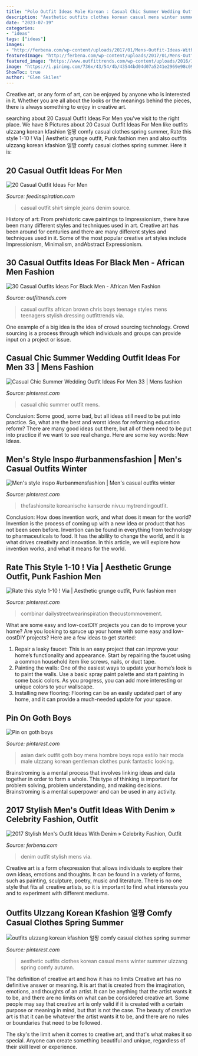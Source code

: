 ```yaml
---
title: "Polo Outfit Ideas Male Korean : Casual Chic Summer Wedding Outfit Ideas For Men 33"
description: "Aesthetic outfits clothes korean casual mens winter summer ulzzang spring comfy autumn"
date: "2023-07-19"
categories:
- "ideas"
tags: ["ideas"]
images:
- "http://ferbena.com/wp-content/uploads/2017/01/Mens-Outfit-Ideas-With-Denim-401x600.jpg"
featuredImage: "http://ferbena.com/wp-content/uploads/2017/01/Mens-Outfit-Ideas-With-Denim-401x600.jpg"
featured_image: "https://www.outfittrends.com/wp-content/uploads/2016/12/african-teenage-boys-casual-outfits-.jpg"
image: "https://i.pinimg.com/736x/43/54/4b/43544bd04d07a5241e2969e98c09764a.jpg"
ShowToc: true
author: "Glen Skiles"
---
```



Creative art, or any form of art, can be enjoyed by anyone who is interested in it. Whether you are all about the looks or the meanings behind the pieces, there is always something to enjoy in creative art.

	

		
searching about 20 Casual Outfit Ideas For Men you've visit to the right place. We have 8 Pictures about 20 Casual Outfit Ideas For Men like outfits ulzzang korean kfashion 얼짱 comfy casual clothes spring summer, Rate this style 1-10 ! Via | Aesthetic grunge outfit, Punk fashion men and also outfits ulzzang korean kfashion 얼짱 comfy casual clothes spring summer. Here it is:
		
    
## 20 Casual Outfit Ideas For Men

<img loading=lazy src="http://feedinspiration.com/wp-content/uploads/2015/08/simple-shirt-with-denim-jeans-casual-look.jpg" onerror="this.onerror=null;this.src='https://tse4.mm.bing.net/th?id=OIP.wyla2TLzDTOSdtvqvKYgjwHaMC&amp;pid=15.1';" alt="20 Casual Outfit Ideas For Men">

_Source: feedinspiration.com_

>casual outfit shirt simple jeans denim source. 

	

History of art: From prehistoric cave paintings to Impressionism, there have been many different styles and techniques used in art.
Creative art has been around for centuries and there are many different styles and techniques used in it. Some of the most popular creative art styles include Impressionism, Minimalism, andAbstract Expressionism.

    
## 30 Casual Outfits Ideas For Black Men - African Men Fashion

<img loading=lazy src="https://www.outfittrends.com/wp-content/uploads/2016/12/african-teenage-boys-casual-outfits-.jpg" onerror="this.onerror=null;this.src='https://tse1.mm.bing.net/th?id=OIP.IeqhZToHRaucg7h5RFIhvQAAAA&amp;pid=15.1';" alt="30 Casual Outfits Ideas For Black Men - African Men Fashion">

_Source: outfittrends.com_

>casual outfits african brown chris boys teenage styles mens teenagers stylish dressing outfittrends via. 

	

One example of a big idea is the idea of crowd sourcing technology. Crowd sourcing is a process through which individuals and groups can provide input on a project or issue.

    
## Casual Chic Summer Wedding Outfit Ideas For Men 33 | Mens Fashion

<img loading=lazy src="https://i.pinimg.com/originals/20/cf/28/20cf28c8568c5779cb923cdc380ab543.jpg" onerror="this.onerror=null;this.src='https://tse3.mm.bing.net/th?id=OIP.6ukwPD9mURRMiQk6uhLpGwHaLG&amp;pid=15.1';" alt="Casual Chic Summer Wedding Outfit Ideas For Men 33 | Mens fashion">

_Source: pinterest.com_

>casual chic summer outfit mens. 

	

Conclusion: Some good, some bad, but all ideas still need to be put into practice.
So, what are the best and worst ideas for reforming education reform? There are many good ideas out there, but all of them need to be put into practice if we want to see real change. Here are some key words: New Ideas.

    
## Men&#039;s Style Inspo #urbanmensfashion | Men&#039;s Casual Outfits Winter

<img loading=lazy src="https://i.pinimg.com/originals/fd/88/5d/fd885d3afaf75cf07ed8e05f888d0677.jpg" onerror="this.onerror=null;this.src='https://tse2.mm.bing.net/th?id=OIP.o_6p6Avr6ns2dolF5WxoKQHaLH&amp;pid=15.1';" alt="Men&#039;s style inspo #urbanmensfashion | Men&#039;s casual outfits winter">

_Source: pinterest.com_

>thefashionsite koreanische kanserde nivuu mytrendingoutfit. 

	

Conclusion: How does invention work, and what does it mean for the world?
Invention is the process of coming up with a new idea or product that has not been seen before. Invention can be found in everything from technology to pharmaceuticals to food. It has the ability to change the world, and it is what drives creativity and innovation. In this article, we will explore how invention works, and what it means for the world.

    
## Rate This Style 1-10 ! Via | Aesthetic Grunge Outfit, Punk Fashion Men

<img loading=lazy src="https://i.pinimg.com/736x/43/54/4b/43544bd04d07a5241e2969e98c09764a.jpg" onerror="this.onerror=null;this.src='https://tse3.mm.bing.net/th?id=OIP.Ws6tbopvI8-lEXNNxGI0OwHaHa&amp;pid=15.1';" alt="Rate this style 1-10 ! Via | Aesthetic grunge outfit, Punk fashion men">

_Source: pinterest.com_

>combinar dailystreetwearinspiration thecustommovement. 

	

What are some easy and low-costDIY projects you can do to improve your home?
Are you looking to spruce up your home with some easy and low-costDIY projects? Here are a few ideas to get started: 
1. Repair a leaky faucet: This is an easy project that can improve your home’s functionality and appearance. Start by repairing the faucet using a common household item like screws, nails, or duct tape. 
2. Painting the walls: One of the easiest ways to update your home’s look is to paint the walls. Use a basic spray paint palette and start painting in some basic colors. As you progress, you can add more interesting or unique colors to your wallscape. 
3. Installing new flooring: Flooring can be an easily updated part of any home, and it can provide a much-needed update for your space.

    
## Pin On Goth Boys

<img loading=lazy src="https://i.pinimg.com/736x/f1/f9/3e/f1f93ecb70795fdddbd733a256fa39ae--ulzzang-fashion-asian-fashion.jpg" onerror="this.onerror=null;this.src='https://tse2.mm.bing.net/th?id=OIP.iCcRLqn7qz3Zr6mOvWcMigHaKC&amp;pid=15.1';" alt="Pin on goth boys">

_Source: pinterest.com_

>asian dark outfit goth boy mens hombre boys ropa estilo hair moda male ulzzang korean gentleman clothes punk fantastic looking. 

	

Brainstroming is a mental process that involves linking ideas and data together in order to form a whole. This type of thinking is important for problem solving, problem understanding, and making decisions. Brainstroming is a mental superpower and can be used in any activity.

    
## 2017 Stylish Men&#039;s Outfit Ideas With Denim » Celebrity Fashion, Outfit

<img loading=lazy src="http://ferbena.com/wp-content/uploads/2017/01/Mens-Outfit-Ideas-With-Denim-401x600.jpg" onerror="this.onerror=null;this.src='https://tse2.mm.bing.net/th?id=OIP.AAEv6v5gFKZBgqFeipyDwQHaLF&amp;pid=15.1';" alt="2017 Stylish Men&#039;s Outfit Ideas With Denim » Celebrity Fashion, Outfit">

_Source: ferbena.com_

>denim outfit stylish mens via. 

	

Creative art is a form ofexpression that allows individuals to explore their own ideas, emotions and thoughts. It can be found in a variety of forms, such as painting, sculpture, poetry, music and literature. There is no one style that fits all creative artists, so it is important to find what interests you and to experiment with different mediums.

    
## Outfits Ulzzang Korean Kfashion 얼짱 Comfy Casual Clothes Spring Summer

<img loading=lazy src="https://i.pinimg.com/736x/f7/33/99/f7339963f2d0d337609e96a7ee56c51a.jpg" onerror="this.onerror=null;this.src='https://tse3.mm.bing.net/th?id=OIP.ax0e_hGJFwGURtT0HMUV0wHaJD&amp;pid=15.1';" alt="outfits ulzzang korean kfashion 얼짱 comfy casual clothes spring summer">

_Source: pinterest.com_

>aesthetic outfits clothes korean casual mens winter summer ulzzang spring comfy autumn. 

	

The definition of creative art and how it has no limits
Creative art has no definitive answer or meaning. It is art that is created from the imagination, emotions, and thoughts of an artist. It can be anything that the artist wants it to be, and there are no limits on what can be considered creative art.
Some people may say that creative art is only valid if it is created with a certain purpose or meaning in mind, but that is not the case. The beauty of creative art is that it can be whatever the artist wants it to be, and there are no rules or boundaries that need to be followed.

The sky's the limit when it comes to creative art, and that's what makes it so special. Anyone can create something beautiful and unique, regardless of their skill level or experience.

